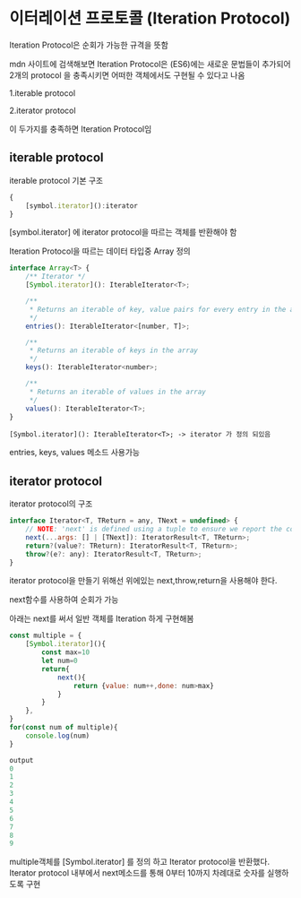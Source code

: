 # 이터레이션 프로토콜 (Iteration Protocol)

Iteration Protocol은 순회가 가능한 규격을 뜻함 

mdn 사이트에 검색해보면 Iteration Protocol은 (ES6)에는 새로운 문법들이 추가되어 2개의 protocol 을 충족시키면 어떠한 객체에서도 구현될 수 있다고 나옴

1.iterable protocol

2.iterator protocol 

이 두가지를 충족하면 Iteration Protocol임 

## iterable protocol

iterable protocol 기본 구조

```js
{
	[symbol.iterator]():iterator
}
```

[symbol.iterator] 에 iterator protocol을 따르는 객체를 반환해야 함


Iteration Protocol을 따르는 데이터 타입중 Array 정의


```js
interface Array<T> {
    /** Iterator */
    [Symbol.iterator](): IterableIterator<T>;

    /**
     * Returns an iterable of key, value pairs for every entry in the array
     */
    entries(): IterableIterator<[number, T]>;

    /**
     * Returns an iterable of keys in the array
     */
    keys(): IterableIterator<number>;

    /**
     * Returns an iterable of values in the array
     */
    values(): IterableIterator<T>;
}

```
```
[Symbol.iterator](): IterableIterator<T>; -> iterator 가 정의 되있음
```
entries, keys, values 메소드 사용가능

## iterator protocol

iterator protocol의 구조

```js
interface Iterator<T, TReturn = any, TNext = undefined> {
    // NOTE: 'next' is defined using a tuple to ensure we report the correct assignability errors in all places.
    next(...args: [] | [TNext]): IteratorResult<T, TReturn>;
    return?(value?: TReturn): IteratorResult<T, TReturn>;
    throw?(e?: any): IteratorResult<T, TReturn>;
}
```
iterator protocol을 만들기 위해선 위에있는 next,throw,return을 사용해야 한다.  
 
next함수를 사용하여 순회가 가능

아래는 next를 써서 일반 객체를 Iteration 하게 구현해봄 
```js
const multiple = {
    [Symbol.iterator](){
        const max=10
        let num=0
        return{
            next(){
                return {value: num++,done: num>max}
            }
        }
    },
}
for(const num of multiple){
    console.log(num)
}

output
0
1
2
3
4
5
6
7
8
9
```
multiple객체를 [Symbol.iterator] 를 정의 하고 Iterator protocol을 반환했다. Iterator protocol 내부에서 next메소드를 통해 0부터 10까지 차례대로 숫자를 실행하도록 구현 
